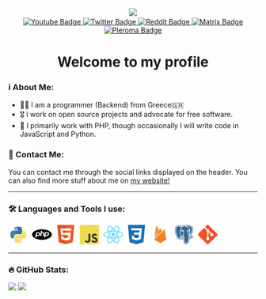 <div id="header" align="center">
  <img src="https://avatars.githubusercontent.com/u/98060621" width="160"/>
  <div id="badges">
    <a href="https://youtube.com/@avitld">
      <img src="https://img.shields.io/badge/YouTube-red?style=for-the-badge&logo=youtube&logoColor=white" alt="Youtube Badge"/>
    </a>
    <a href="https://twitter.com/@avitld">
      <img src="https://img.shields.io/badge/Twitter-blue?style=for-the-badge&logo=twitter&logoColor=white" alt="Twitter Badge"/>
    </a>
    <a href="https://reddit.com/user/avitld">
      <img src="https://img.shields.io/badge/Reddit-orange?style=for-the-badge&logo=reddit&logoColor=white" alt="Reddit Badge"/>
    </a>
    <a href="https://matrix.to/#/#schizos:schizo.gr">
      <img src="https://img.shields.io/badge/Matrix-black?style=for-the-badge&logo=matrix&logoColor=white" alt="Matrix Badge"/>
    </a>
    <a href="https://pm.schizo.gr/users/avitld2">
      <img src="https://img.shields.io/badge/Pleroma-darkgreen?style=for-the-badge&logo=pleroma&logoColor=white" alt="Pleroma Badge"/>
    </a>
  </div>
  <h1>Welcome to my profile</h1>
</div>
<main>
  <h3>ℹ️ About Me:</h3>
  <p>
    <ul>
      <li>🧑‍💻 I am a programmer (Backend) from Greece🇬🇷</li>
      <li>🎖️ I work on open source projects and advocate for free software.</li>
      <li>🐘 I primarily work with PHP, though occasionally I will write code in JavaScript and Python.</li>
    </ul>
  </p>
  <h3>📨 Contact Me:</h3>
  <p>
    You can contact me through the social links displayed on the header.
    You can also find more stuff about me on <a href="https://schizo.gr">my website!</a>
  </p>
  <hr>
  <h3>🛠️ Languages and Tools I use:</h3>
  <div>
    <img src="https://github.com/devicons/devicon/blob/master/icons/python/python-original.svg" title="Python3" alt="Python" width="40" height="40"/>&nbsp;
    <img src="https://github.com/devicons/devicon/blob/master/icons/php/php-plain.svg" title="PHP" alt="PHP" width="40" height="40"/>&nbsp;
    <img src="https://github.com/devicons/devicon/blob/master/icons/html5/html5-original.svg" title="HTML5" alt="HTML" width="40" height="40"/>&nbsp;
    <img src="https://github.com/devicons/devicon/blob/master/icons/javascript/javascript-original.svg" title="JavaScript" alt="JavaScript" width="40" height="40"/>&nbsp;
    <img src="https://github.com/devicons/devicon/blob/master/icons/react/react-original.svg" title="React" alt="React" width="40" height="40"/>&nbsp;
    <img src="https://github.com/devicons/devicon/blob/master/icons/css3/css3-plain.svg"  title="CSS3" alt="CSS" width="40" height="40"/>&nbsp;
    <img src="https://github.com/devicons/devicon/blob/master/icons/firebase/firebase-plain.svg" title="Firebase" alt="Firebase" width="40" height="40"/>&nbsp;
    <img src="https://github.com/devicons/devicon/blob/master/icons/postgresql/postgresql-plain.svg" title="PostgreSQL"  alt="PostgreSQL" width="40" height="40"/>&nbsp;
    <img src="https://github.com/devicons/devicon/blob/master/icons/git/git-original.svg" title="Git" alt="Git" width="40" height="40"/>
  </div>
  <hr>
  <h3>🔥 GitHub Stats:</h3>
  <img src="https://github-readme-streak-stats.herokuapp.com?user=avitld&theme=dark&background=000000&date_format=n%2Fj%5B%2FY%5D" />
  <img src="https://github-readme-stats.vercel.app/api/top-langs/?username=avitld&layout=compact&theme=vision-friendly-dark" />
</main>
